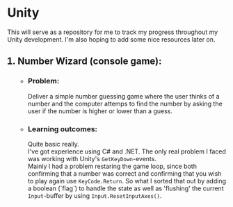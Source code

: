<h1><b>Unity</b></h1>

This will serve as a repository for me to track my progress throughout my Unity development.
I'm also hoping to add some nice resources later on.

<ol>

<h2><li><b>Number Wizard (console game):</b></li></h2>

<ul>

<h3><li> Problem:</li></h3>
	Deliver a simple number guessing game where the user thinks of a number and the 
	computer attemps to find the number by asking the user if the number is higher
	or lower than a guess. 
<h3><li> Learning outcomes: </li></h3>
	Quite basic really. 
	<br>I've got experience using C# and .NET.
	The only real problem I faced was working with Unity's
	<code>GetKeyDown</code>-events. <br>
	Mainly I had a problem restaring the game loop, since
	both confirming that a number was correct and 
	confirming that you wish to play again use
	<code>KeyCode.Return</code>.
	So what I sorted that out by adding a 
	boolean (`flag`) to handle the state
	as well as 'flushing' the current <code>Input</code>-buffer
	by using <code>Input.ResetInputAxes()</code>.
</ul>

</ol>
